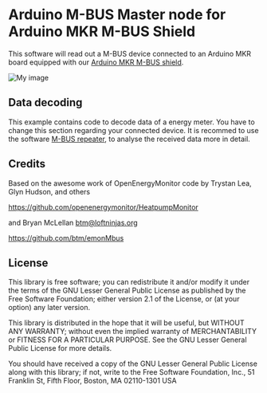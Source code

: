 # Arduino M-BUS Master node for Arduino MKR M-BUS Shield

This software will read out a M-BUS device connected to an Arduino MKR board equipped with our [Arduino MKR M-BUS shield](https://www.hwhardsoft.de/english/projects/m-bus-mkr-shield/).

![My image](https://user-images.githubusercontent.com/3049858/72681999-3a597480-3ac9-11ea-857b-fae4e47f3a2b.jpg)


## Data decoding
This example contains code to decode data of a energy meter. You have to change this section regarding your connected device. It is recommed to use the software [M-BUS repeater](https://github.com/HWHardsoft/Arduino-MBUS-repeater/), to analyse the received data more in detail. 


## Credits
Based on the awesome work of OpenEnergyMonitor code by Trystan Lea, Glyn Hudson, and others

https://github.com/openenergymonitor/HeatpumpMonitor

and Bryan McLellan  <btm@loftninjas.org>

https://github.com/btm/emonMbus


## License

This library is free software; you can redistribute it and/or modify it under the terms of the GNU Lesser General Public License as published by the Free Software Foundation; either version 2.1 of the License, or (at your option) any later version.

This library is distributed in the hope that it will be useful, but WITHOUT ANY WARRANTY; without even the implied warranty of MERCHANTABILITY or FITNESS FOR A PARTICULAR PURPOSE. See the GNU Lesser General Public License for more details.

You should have received a copy of the GNU Lesser General Public License along with this library; if not, write to the Free Software Foundation, Inc., 51 Franklin St, Fifth Floor, Boston, MA 02110-1301 USA

